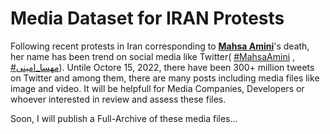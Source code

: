 # Media Dataset for IRAN Protests

Following recent protests in Iran corresponding to [__Mahsa Amini__](https://en.wikipedia.org/wiki/Death_of_Mahsa_Amini)'s death, her name has been trend on social media like Twitter( [#MahsaAmini](https://twitter.com/search?q=%23MahsaAmini) , [#مهسا_امینی](https://twitter.com/search?q=%23%D9%85%D9%87%D8%B3%D8%A7_%D8%A7%D9%85%DB%8C%D9%86%DB%8C)).
Untile Octore 15, 2022, there have been 300+ million tweets on Twitter and among them, there are many posts including media files like image and video.
It will be helpfull for Media Companies, Developers or whoever interested in review and assess these files.

Soon, I will publish a Full-Archive of these media files...
